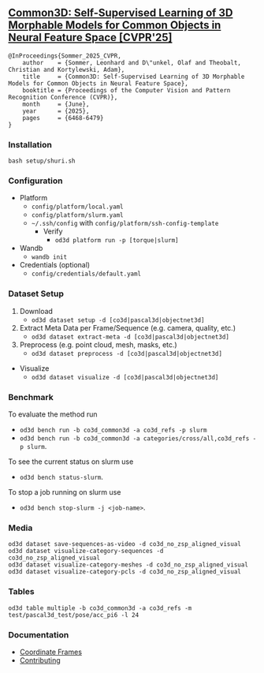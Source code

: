 ## [Common3D: Self-Supervised Learning of 3D Morphable Models for Common Objects in Neural Feature Space [CVPR'25]](https://genintel.github.io/common3d)

```commandline
@InProceedings{Sommer_2025_CVPR,
    author    = {Sommer, Leonhard and D\"unkel, Olaf and Theobalt, Christian and Kortylewski, Adam},
    title     = {Common3D: Self-Supervised Learning of 3D Morphable Models for Common Objects in Neural Feature Space},
    booktitle = {Proceedings of the Computer Vision and Pattern Recognition Conference (CVPR)},
    month     = {June},
    year      = {2025},
    pages     = {6468-6479}
}
```

### Installation

```
bash setup/shuri.sh
```

### Configuration

- Platform
  - `config/platform/local.yaml`
  - `config/platform/slurm.yaml`
  - `~/.ssh/config` with `config/platform/ssh-config-template`
    - Verify
      - `od3d platform run -p [torque|slurm]`
- Wandb
  - `wandb init`
- Credentials (optional)
    - `config/credentials/default.yaml`


### Dataset Setup

  1) Download
     - `od3d dataset setup -d [co3d|pascal3d|objectnet3d]`
  2) Extract Meta Data per Frame/Sequence (e.g. camera, quality, etc.)
     - `od3d dataset extract-meta -d [co3d|pascal3d|objectnet3d]`
  3) Preprocess (e.g. point cloud, mesh, masks, etc.)
     - `od3d dataset preprocess -d [co3d|pascal3d|objectnet3d]`

  - Visualize
    - `od3d dataset visualize -d [co3d|pascal3d|objectnet3d]`

### Benchmark

To evaluate the method run

  - `od3d bench run -b co3d_common3d -a co3d_refs -p slurm`  
  - `od3d bench run -b co3d_common3d -a categories/cross/all,co3d_refs -p slurm`.

To see the current status on slurm use

  - `od3d bench status-slurm`.

To stop a job running on slurm use

  - `od3d bench stop-slurm -j <job-name>`.

### Media
`od3d dataset save-sequences-as-video -d co3d_no_zsp_aligned_visual`  
`od3d dataset visualize-category-sequences -d co3d_no_zsp_aligned_visual`  
`od3d dataset visualize-category-meshes -d co3d_no_zsp_aligned_visual`  
`od3d dataset visualize-category-pcls -d co3d_no_zsp_aligned_visual`  

### Tables
`od3d table multiple -b co3d_common3d -a co3d_refs -m test/pascal3d_test/pose/acc_pi6 -l 24`

### Documentation
- [Coordinate Frames](docs/coordinate_frames/README.md)
- [Contributing](docs/contributing/README.md)
